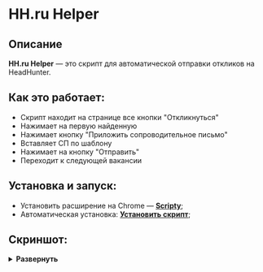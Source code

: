 # HH.ru Helper

## Описание
**HH.ru Helper** — это скрипт для автоматической отправки откликов на HeadHunter.

## Как это работает:
- Скрипт находит на странице все кнопки "Откликнуться"
- Нажимает на первую найденную
- Нажимает кнопку "Приложить сопроводительное письмо"
- Вставляет СП по шаблону
- Нажимает на кнопку "Отправить"
- Переходит к следующей вакансии

## Установка и запуск:
- Установить расширение на Chrome — **[Scripty](https://chrome.google.com/webstore/detail/scripty-javascript-inject/milkbiaeapddfnpenedfgbfdacpbcbam)**;
- Автоматическая установка: **[Установить скрипт](https://scripty.abhisheksatre.com/#/share/script_1678212642880)**;

## Скриншот:
<details><summary><b>Развернуть</b></summary>

[![AutoSend Letters HeadHunter](https://user-images.githubusercontent.com/86494748/184140911-b7603645-7bc5-4fad-8d06-80a56cbdedf7.png)](https://hh.ru/search/vacancy?text=Frontend+developer)

</details>
